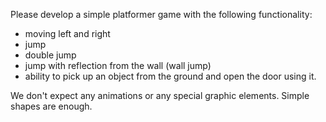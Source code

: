 Please develop a simple platformer game with the following functionality:

- moving left and right
- jump
- double jump
- jump with reflection from the wall (wall jump)
- ability to pick up an object from the ground and open the door using it.

We don't expect any animations or any special graphic elements. Simple shapes are enough.
